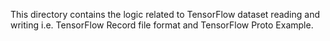This directory contains the logic related to TensorFlow dataset reading and
writing i.e. TensorFlow Record file format and TensorFlow Proto Example.

